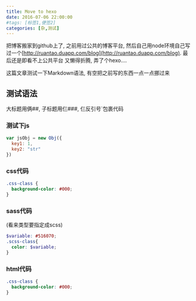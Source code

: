 ```yaml
---
title: Move to hexo
date: 2016-07-06 22:00:00
#tags: [标签1,便签2]
categories: [杂,测试]
---
```

把博客搬家到github上了, 
之前用过公共的博客平台, 然后自己用node环境自己写过一个[http://ruantao.duapp.com/blog](http://ruantao.duapp.com/blog).
最后还是即看不上公共平台 又懒得折腾, 弄了个hexo....

这篇文章测试一下Markdown语法, 有空把之前写的东西一点一点挪过来
<!--more-->
## 测试语法
大标题用俩##, 子标题用仨###, 仨反引号`包裹代码
### 测试下js
``` javascript
var jsObj = new Obj({
  key1: 1,
  key2: "str"
})
```


### css代码
``` css
.css-class {
  background-color: #000;
}
```

### sass代码
(看来类型要指定成scss)
``` scss
$variable: #516070;
.scss-class{
  color: $variable;
}
```

### html代码
``` css
.css-class {
  background-color: #000;
}
```